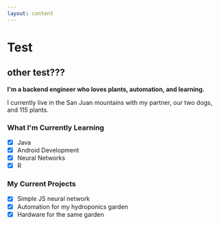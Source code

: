 ```yaml
---
layout: content
---
```


# Test
## other test???

**I'm a backend engineer who loves plants, automation, and learning.**

I currently live in the San Juan mountains with my partner, our two dogs, and 115 plants.


### What I'm Currently Learning

- [x] Java
- [x] Android Development
- [x] Neural Networks
- [x] R

### My Current Projects

- [x] Simple JS neural network
- [x] Automation for my hydroponics garden
- [x] Hardware for the same garden
